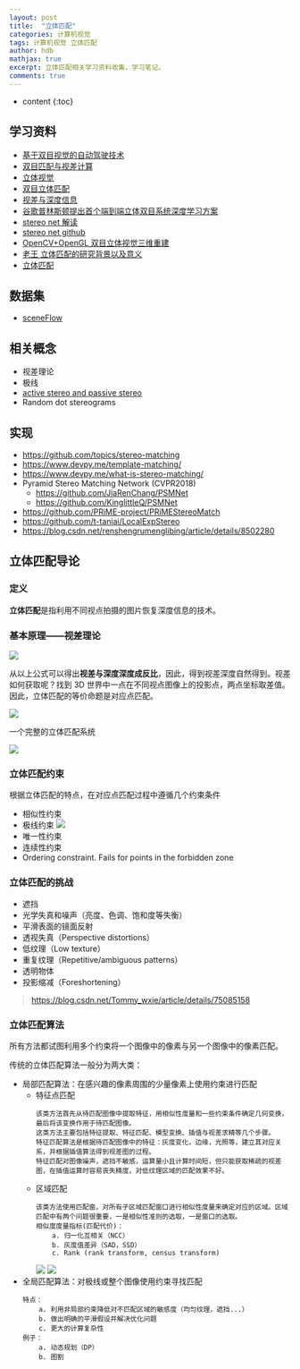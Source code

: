 ```yaml
---
layout: post
title:  "立体匹配"
categories: 计算机视觉
tags: 计算机视觉 立体匹配
author: hdb
mathjax: true
excerpt: 立体匹配相关学习资料收集，学习笔记。
comments: true
---
```


* content
{:toc}

## 学习资料

- [基于双目视觉的自动驾驶技术](https://zhuanlan.zhihu.com/p/56236308)
- [双目匹配与视差计算](https://blog.csdn.net/Tommy_wxie/article/details/75085158)
- [立体视觉](https://github.com/Ewenwan/MVision/tree/master/stereo)
- [双目立体匹配](https://github.com/Ewenwan/MVision/blob/master/stereo/paper/readme.md)
- [视差与深度信息](http://www.cnblogs.com/gemstone/archive/2011/12/19/2293806.html)
- [谷歌普林斯顿提出首个端到端立体双目系统深度学习方案](https://cloud.tencent.com/developer/article/1172663)
- [stereo net 解读](http://www.tensorinfinity.com/paper_135.html)
- [stereo net github](https://github.com/meteorshowers/StereoNet)
- [OpenCV+OpenGL 双目立体视觉三维重建](https://blog.csdn.net/wangyaninglm/article/details/52142217)
- [老王 立体匹配的研究背景以及意义](https://blog.csdn.net/wangyaninglm/article/details/51533549)
- [立体匹配](http://homepages.inf.ed.ac.uk/rbf/CVonline/LOCAL_COPIES/OWENS/LECT11/node5.html)


## 数据集
- [sceneFlow](https://lmb.informatik.uni-freiburg.de/resources/datasets/SceneFlowDatasets.en.html)


## 相关概念

- 视差理论
- 极线
- [active stereo and passive stereo](https://blog.csdn.net/renshengrumenglibing/article/details/8502280)
- Random dot stereograms

## 实现

- https://github.com/topics/stereo-matching
- https://www.devpy.me/template-matching/
- https://www.devpy.me/what-is-stereo-matching/
- Pyramid Stereo Matching Network (CVPR2018) 
    - https://github.com/JiaRenChang/PSMNet
    - https://github.com/KinglittleQ/PSMNet
- https://github.com/PRiME-project/PRiMEStereoMatch
- https://github.com/t-taniai/LocalExpStereo
- https://blog.csdn.net/renshengrumenglibing/article/details/8502280

## 立体匹配导论

### 定义

**立体匹配**是指利用不同视点拍摄的图片恢复深度信息的技术。

### 基本原理——视差理论

![](https://note.youdao.com/yws/public/resource/89802d1267159210f0f44e6ebfcdd6b3/xmlnote/WEBRESOURCE451232d1c2b3779269346ada32d1e04a/15415.jpg)

从以上公式可以得出**视差与深度深度成反比**，因此，得到视差深度自然得到。视差如何获取呢？找到 3D 世界中一点在不同视点图像上的投影点，两点坐标取差值。因此，立体匹配的等价命题是对应点匹配。

![](https://note.youdao.com/yws/public/resource/89802d1267159210f0f44e6ebfcdd6b3/xmlnote/WEBRESOURCE009e40aa20bedbebaedc00e815b74f72/15438.jpg)

一个完整的立体匹配系统

![](https://note.youdao.com/yws/public/resource/89802d1267159210f0f44e6ebfcdd6b3/xmlnote/WEBRESOURCE9f5aa8a08f4b07d27c8556c571cda4dd/15441.jpg)

### 立体匹配约束

根据立体匹配的特点，在对应点匹配过程中遵循几个约束条件
- 相似性约束
- 极线约束
    ![](https://note.youdao.com/yws/public/resource/89802d1267159210f0f44e6ebfcdd6b3/xmlnote/WEBRESOURCE024f4d2a238065d50b553e1329374461/15542.jpg)
- 唯一性约束
- 连续性约束
- Ordering constraint. Fails for points in the forbidden zone

### 立体匹配的挑战

- 遮挡
- 光学失真和噪声（亮度、色调、饱和度等失衡）
- 平滑表面的镜面反射
- 透视失真（Perspective distortions）
- 低纹理（Low texture）
- 重复纹理（Repetitive/ambiguous patterns）
- 透明物体
- 投影缩减（Foreshortening）

>https://blog.csdn.net/Tommy_wxie/article/details/75085158

### 立体匹配算法

所有方法都试图利用多个约束将一个图像中的像素与另一个图像中的像素匹配。

传统的立体匹配算法一般分为两大类：
- 局部匹配算法：在感兴趣的像素周围的少量像素上使用约束进行匹配
    - 特征点匹配
        ```
        该类方法首先从待匹配图像中提取特征，用相似性度量和一些约束条件确定几何变换，最后将该变换作用于待匹配图像。
        这类方法主要包括特征提取、特征匹配、模型变换、插值与视差求精等几个步骤。
        特征匹配算法是根据待匹配图像中的特征：灰度变化，边缘，光照等，建立其对应关系，并根据插值算法得到视差图的过程。
        特征匹配对图像噪声，遮挡不敏感，运算量小且计算时间短，但只能获取稀疏的视差图，在插值运算时容易丧失精度，对低纹理区域的匹配效果不好。
        ```
    - 区域匹配
        ```
        该类方法使用匹配窗，对所有子区域匹配窗口进行相似性度量来确定对应的区域。区域匹配中有两个问题很重要，一是相似性准则的选取，一是窗口的选取。
        相似度度量指标(匹配代价)：
            a. 归一化互相关（NCC）
            b. 灰度值差异（SAD，SSD）
            c. Rank (rank transform, census transform)
        ```
        ![](https://note.youdao.com/yws/public/resource/89802d1267159210f0f44e6ebfcdd6b3/xmlnote/WEBRESOURCE67c3e4a79f45fd2058dac3d7f6ab6027/15492.jpg)
        ![](https://note.youdao.com/yws/public/resource/89802d1267159210f0f44e6ebfcdd6b3/xmlnote/WEBRESOURCEf7e18e53f52f8500e4e396c678e3cef5/15479.jpg)
- 全局匹配算法：对极线或整个图像使用约束寻找匹配
    ```
    特点：
        a. 利用非局部约束降低对不匹配区域的敏感度（均匀纹理，遮挡...）
        b. 做出明确的平滑假设并解决优化问题
        c. 更大的计算复杂性
    例子：
        a. 动态规划（DP）
        b. 图割
    ```
